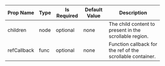 <table><thead><tr><th>Prop Name</th><th>Type</th><th>Is Required</th><th>Default Value</th><th>Description</th></tr></thead><tbody><tr><td>children</td><td>node</td><td>optional</td><td>none</td><td>The child content to present in the scrollable region.</td></tr><tr><td>refCallback</td><td>func</td><td>optional</td><td>none</td><td>Function callback for the ref of the scrollable container.</td></tr></tbody><table>